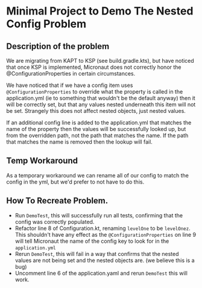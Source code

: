 # Minimal Project to Demo The Nested Config Problem

## Description of the problem

We are migrating from KAPT to KSP (see build.gradle.kts), but have noticed that once KSP is implemented, Micronaut does not correctly honor the @ConfigurationProperties
in certain circumstances.

We have noticed that if we have a config item uses `@ConfigurationProperties` to override what the property is called in the application.yml (ie to something that wouldn't 
be the default anyway) then it will be correctly set, but that any values nested underneath this item will not be set. Strangely this does not affect nested objects,
just nested values.

If an additional config line is added to the application.yml that matches the name of the property then the values will be successfully looked up, but from the overridden 
path, not the path that matches the name. If the path that matches the name is removed then the lookup will fail.


## Temp Workaround

As a temporary workaround we can rename all of our config to match the config in the yml, but we'd prefer to not have to do this.


## How To Recreate Problem.

* Run `DemoTest`, this will successfully run all tests, confirming that the config was correctly populated.
* Refactor line 8 of Configuration.kt, renaming `levelOne` to be `levelOnez`. This shouldn't have any effect as the `@ConfigurationProperties` on line 9 will tell Micronaut
the name of the config key to look for in the `application.yml`
* Rerun `DemoTest`, this will fail in a way that confirms that the nested values are not being set and the nested objects are. (we believe this is a bug)
* Uncomment line 6 of the application.yaml and rerun `DemoTest` this will work. 

